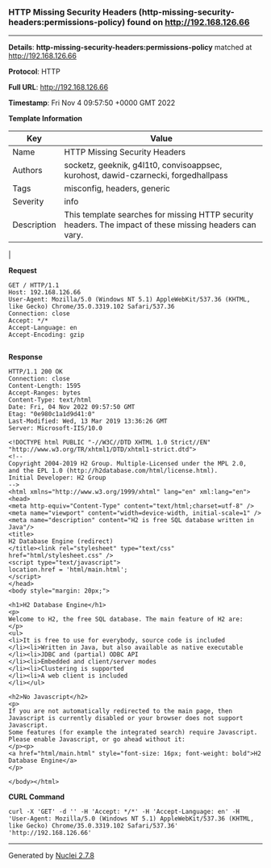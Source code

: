 ### HTTP Missing Security Headers (http-missing-security-headers:permissions-policy) found on http://192.168.126.66
---
**Details**: **http-missing-security-headers:permissions-policy**  matched at http://192.168.126.66

**Protocol**: HTTP

**Full URL**: http://192.168.126.66

**Timestamp**: Fri Nov 4 09:57:50 +0000 GMT 2022

**Template Information**

| Key | Value |
|---|---|
| Name | HTTP Missing Security Headers |
| Authors | socketz, geeknik, g4l1t0, convisoappsec, kurohost, dawid-czarnecki, forgedhallpass |
| Tags | misconfig, headers, generic |
| Severity | info |
| Description | This template searches for missing HTTP security headers. The impact of these missing headers can vary.
 |

**Request**
```http
GET / HTTP/1.1
Host: 192.168.126.66
User-Agent: Mozilla/5.0 (Windows NT 5.1) AppleWebKit/537.36 (KHTML, like Gecko) Chrome/35.0.3319.102 Safari/537.36
Connection: close
Accept: */*
Accept-Language: en
Accept-Encoding: gzip


```

**Response**
```http
HTTP/1.1 200 OK
Connection: close
Content-Length: 1595
Accept-Ranges: bytes
Content-Type: text/html
Date: Fri, 04 Nov 2022 09:57:50 GMT
Etag: "0e980c1a1d9d41:0"
Last-Modified: Wed, 13 Mar 2019 13:36:26 GMT
Server: Microsoft-IIS/10.0

<!DOCTYPE html PUBLIC "-//W3C//DTD XHTML 1.0 Strict//EN" "http://www.w3.org/TR/xhtml1/DTD/xhtml1-strict.dtd">
<!--
Copyright 2004-2019 H2 Group. Multiple-Licensed under the MPL 2.0,
and the EPL 1.0 (http://h2database.com/html/license.html).
Initial Developer: H2 Group
-->
<html xmlns="http://www.w3.org/1999/xhtml" lang="en" xml:lang="en">
<head>
<meta http-equiv="Content-Type" content="text/html;charset=utf-8" />
<meta name="viewport" content="width=device-width, initial-scale=1" />
<meta name="description" content="H2 is free SQL database written in Java"/>
<title>
H2 Database Engine (redirect)
</title><link rel="stylesheet" type="text/css" href="html/stylesheet.css" />
<script type="text/javascript">
location.href = 'html/main.html';
</script>
</head>
<body style="margin: 20px;">

<h1>H2 Database Engine</h1>
<p>
Welcome to H2, the free SQL database. The main feature of H2 are:
</p>
<ul>
<li>It is free to use for everybody, source code is included
</li><li>Written in Java, but also available as native executable
</li><li>JDBC and (partial) ODBC API
</li><li>Embedded and client/server modes
</li><li>Clustering is supported
</li><li>A web client is included
</li></ul>

<h2>No Javascript</h2>
<p>
If you are not automatically redirected to the main page, then
Javascript is currently disabled or your browser does not support Javascript.
Some features (for example the integrated search) require Javascript.
Please enable Javascript, or go ahead without it:
</p><p>
<a href="html/main.html" style="font-size: 16px; font-weight: bold">H2 Database Engine</a>
</p>

</body></html>

```


**CURL Command**
```
curl -X 'GET' -d '' -H 'Accept: */*' -H 'Accept-Language: en' -H 'User-Agent: Mozilla/5.0 (Windows NT 5.1) AppleWebKit/537.36 (KHTML, like Gecko) Chrome/35.0.3319.102 Safari/537.36' 'http://192.168.126.66'
```
---
Generated by [Nuclei 2.7.8](https://github.com/projectdiscovery/nuclei)